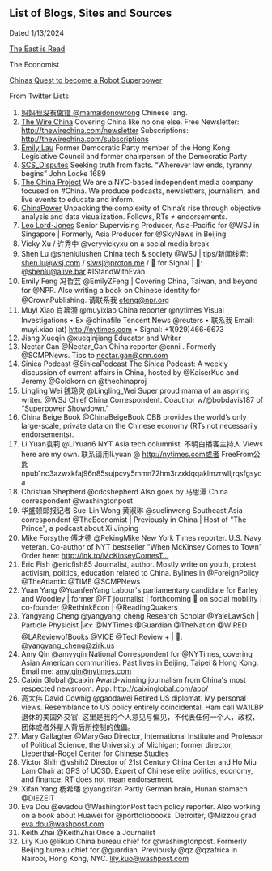 ## List of Blogs, Sites and Sources

Dated 1/13/2024

[The East is Read](https://www.eastisread.com/p/chinas-local-govt-debt-in-2020-was)

The Economist

[Chinas Quest to become a Robot Superpower](https://www.economist.com/china/2023/12/20/chinas-quest-to-become-a-robot-superpower)

From Twitter Lists

1. [妈妈我没有做错 @mamaidonowrong](https://twitter.com/mamaidonowrong) Chinese lang.
2. [The Wire China](@thewirechina) Covering China like no one else. Free Newsletter: http://thewirechina.com/newsletter Subscriptions: http://thewirechina.com/subscriptions
3. [Emily Lau](@EmilyLauWH) Former Democratic Party member of the Hong Kong Legislative Council and former chairperson of the Democratic Party
4. [SCS_Disputes](@SCS_Disputes) Seeking truth from facts. “Wherever law ends, tyranny begins” John Locke 1689
5. [The China Project](@thechinaproj) We are a NYC-based independent media company focused on #China. We produce podcasts, newsletters, journalism, and live events to educate and inform.
6. [ChinaPower](@ChinaPowerCSIS) Unpacking the complexity of China’s rise through objective analysis and data visualization. Follows, RTs ≠ endorsements.
7. [Leo Lord-Jones](@leolordjones) Senior Supervising Producer, Asia-Pacific for @WSJ
in Singapore | Formerly, Asia Producer for @SkyNews in Beijing
8. Vicky Xu / 许秀中 @veryvickyxu on a social media break
9. Shen Lu @shenlulushen China tech & society @WSJ | tips/新闻线索: shen.lu@wsj.com / slwsj@proton.me / 📧 for Signal | 🐘: @shenlu@alive.bar #IStandWithEvan
10. Emily Feng 冯哲芸 @EmilyZFeng | Covering China, Taiwan, and beyond for @NPR. Also writing a book on Chinese identity for @CrownPublishing. 请联系我 efeng@npr.org
11. Muyi Xiao 肖慕漪 @muyixiao China reporter @nytimes Visual Investigations • Ex @chinafile Tencent News @reuters
• 联系我 Email: muyi.xiao (at) http://nytimes.com • Signal: +1(929)466-6673
12. Jiang Xueqin @xueqinjiang Educator and Writer
13. Nectar Gan @Nectar_Gan China reporter @cnni . Formerly @SCMPNews. Tips to nectar.gan@cnn.com
14. Sinica Podcast @SinicaPodcast The Sinica Podcast: A weekly discussion of current affairs in China, hosted by @KaiserKuo and Jeremy @Goldkorn on @thechinaproj
15. Lingling Wei 魏玲灵 @Lingling_Wei Super proud mama of an aspiring writer. @WSJ Chief China Correspondent. Coauthor w/@bobdavis187 of “Superpower Showdown."
16. China Beige Book @ChinaBeigeBook CBB provides the world’s only large-scale, private data on the Chinese economy (RTs not necessarily endorsements).
17. Li Yuan袁莉 @LiYuan6 NYT Asia tech columnist. 不明白播客主持人 Views here are my own. 联系请用li.yuan @ http://nytimes.com或者 FreeFrom公匙npub1nc3azwxkfaj96n85sujpcvy5mmn72hm3rzxklqqaklmzrwlljrqsfgsyca
18. Christian Shepherd @cdcshepherd Also goes by 马思潭 China correspondent @washingtonpost
19. 华盛顿邮报记者 Sue-Lin Wong 黄淑琳 @suelinwong Southeast Asia correspondent @TheEconomist
| Previously in China | Host of "The Prince", a podcast about Xi Jinping
20. Mike Forsythe 傅才德 @PekingMike New York Times reporter. U.S. Navy veteran. Co-author of NYT bestseller "When McKinsey Comes to Town" Order here: http://lnk.to/McKinseyComesT…
21. Eric Fish @ericfish85 Journalist, author. Mostly write on youth, protest, activism, politics, education related to China. Bylines in @ForeignPolicy @TheAtlantic @TIME @SCMPNews
22. Yuan Yang @YuanfenYang Labour's parliamentary candidate for Earley and Woodley | former @FT journalist | forthcoming 📖 on social mobility | co-founder @RethinkEcon
| @ReadingQuakers
23. Yangyang Cheng @yangyang_cheng Research Scholar @YaleLawSch
| Particle Physicist |✍️: @NYTimes @Guardian @TheNation @WIRED @LAReviewofBooks @VICE @TechReview + | 🐘: @yangyang_cheng@zirk.us
24. Amy Qin @amyyqin National Correspondent for @NYTimes, covering Asian American communities. Past lives in Beijing, Taipei & Hong Kong. Email me: amy.qin@nytimes.com
25. Caixin Global @caixin
Award-winning journalism from China's most respected newsroom. App: http://caixinglobal.com/app/
26. 高大伟 David Cowhig @gaodawei Retired US diplomat. My personal views. Resemblance to US policy entirely coincidental. Ham call WA1LBP 退休的美国外交官. 这里是我的个人意见与偏见，不代表任何一个人，政权，团体或者外星人背后所控制的傀儡。
27. Mary Gallagher @MaryGao Director, International Institute and Professor of Political Science, the University of Michigan; former director, Lieberthal-Rogel Center for Chinese Studies
28. Victor Shih @vshih2 Director of 21st Century China Center and Ho Miu Lam Chair at GPS of UCSD. Expert of Chinese elite politics, economy, and finance. RT does not mean endorsement.
29. Xifan Yang 杨希璠 @yangxifan Partly German brain, Hunan stomach @DIEZEIT
30. Eva Dou @evadou @WashingtonPost tech policy reporter. Also working on a book about Huawei for @portfoliobooks. Detroiter, @Mizzou grad. eva.dou@washpost.com
31. Keith Zhai @KeithZhai Once a Journalist
32. Lily Kuo @lilkuo China bureau chief for @washingtonpost. Formerly Beijing bureau chief for @guardian. Previously @qz @qzafrica in Nairobi, Hong Kong, NYC. lily.kuo@washpost.com

